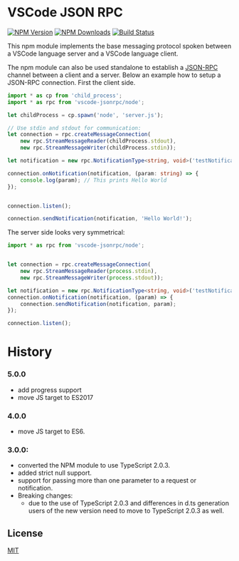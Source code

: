 # VSCode JSON RPC

[![NPM Version](https://img.shields.io/npm/v/vscode-jsonrpc.svg)](https://npmjs.org/package/vscode-jsonrpc)
[![NPM Downloads](https://img.shields.io/npm/dm/vscode-jsonrpc.svg)](https://npmjs.org/package/vscode-jsonrpc)
[![Build Status](https://travis-ci.org/Microsoft/vscode-languageserver-node.svg?branch=master)](https://travis-ci.org/Microsoft/vscode-languageserver-node)

This npm module implements the base messaging protocol spoken between a VSCode language server and a VSCode language client.

The npm module can also be used standalone to establish a [JSON-RPC](http://www.jsonrpc.org/) channel between
a client and a server. Below an example how to setup a JSON-RPC connection. First the client side.

```ts
import * as cp from 'child_process';
import * as rpc from 'vscode-jsonrpc/node';

let childProcess = cp.spawn('node', 'server.js');

// Use stdin and stdout for communication:
let connection = rpc.createMessageConnection(
	new rpc.StreamMessageReader(childProcess.stdout),
	new rpc.StreamMessageWriter(childProcess.stdin));

let notification = new rpc.NotificationType<string, void>('testNotification');

connection.onNotification(notification, (param: string) => {
	console.log(param); // This prints Hello World
});


connection.listen();

connection.sendNotification(notification, 'Hello World!');
```

The server side looks very symmetrical:

```ts
import * as rpc from 'vscode-jsonrpc/node';


let connection = rpc.createMessageConnection(
	new rpc.StreamMessageReader(process.stdin),
	new rpc.StreamMessageWriter(process.stdout));

let notification = new rpc.NotificationType<string, void>('testNotification');
connection.onNotification(notification, (param) => {
	connection.sendNotification(notification, param);
});

connection.listen();
```

# History

### 5.0.0

- add progress support
- move JS target to ES2017

### 4.0.0

- move JS target to ES6.

### 3.0.0:

- converted the NPM module to use TypeScript 2.0.3.
- added strict null support.
- support for passing more than one parameter to a request or notification.
- Breaking changes:
  - due to the use of TypeScript 2.0.3 and differences in d.ts generation users of the new version need to move to
    TypeScript 2.0.3 as well.

## License
[MIT](https://github.com/Microsoft/vscode-languageserver-node/blob/master/License.txt)

